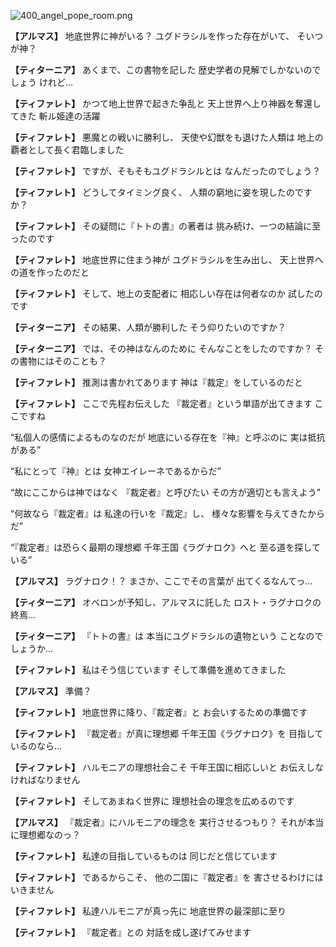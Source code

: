 
![400_angel_pope_room.png](../images/backgrounds/400_angel_pope_room.png)

**【アルマス】**
地底世界に神がいる？
ユグドラシルを作った存在がいて、
そいつが神？

**【ティターニア】**
あくまで、この書物を記した
歴史学者の見解でしかないのでしょう
けれど…

**【ティファレト】**
かつて地上世界で起きた争乱と
天上世界へ上り神器を奪還してきた
斬ル姫達の活躍

**【ティファレト】**
悪魔との戦いに勝利し、
天使や幻獣をも退けた人類は
地上の覇者として長く君臨しました

**【ティファレト】**
ですが、そもそもユグドラシルとは
なんだったのでしょう？

**【ティファレト】**
どうしてタイミング良く、
人類の窮地に姿を現したのですか？

**【ティファレト】**
その疑問に『トトの書』の著者は
挑み続け、一つの結論に至ったのです

**【ティファレト】**
地底世界に住まう神が
ユグドラシルを生み出し、
天上世界への道を作ったのだと

**【ティファレト】**
そして、地上の支配者に
相応しい存在は何者なのか
試したのです

**【ティターニア】**
その結果、人類が勝利した
そう仰りたいのですか？

**【ティターニア】**
では、その神はなんのために
そんなことをしたのですか？
その書物にはそのことも？

**【ティファレト】**
推測は書かれてあります
神は『裁定』をしているのだと

**【ティファレト】**
ここで先程お伝えした
『裁定者』という単語が出てきます
ここですね

“私個人の感情によるものなのだが
地底にいる存在を『神』と呼ぶのに
実は抵抗がある”

“私にとって『神』とは
女神エイレーネであるからだ”

“故にここからは神ではなく
『裁定者』と呼びたい
その方が適切とも言えよう”

“何故なら『裁定者』は
私達の行いを『裁定』し、
様々な影響を与えてきたからだ”

“『裁定者』は恐らく最期の理想郷
千年王国《ラグナロク》へと
至る道を探している”

**【アルマス】**
ラグナロク！？
まさか、ここでその言葉が
出てくるなんてっ…

**【ティターニア】**
オベロンが予知し、アルマスに託した
ロスト・ラグナロクの終焉…

**【ティターニア】**
『トトの書』は
本当にユグドラシルの遺物という
ことなのでしょうか…

**【ティファレト】**
私はそう信じています
そして準備を進めてきました

**【アルマス】**
準備？

**【ティファレト】**
地底世界に降り、『裁定者』と
お会いするための準備です

**【ティファレト】**
『裁定者』が真に理想郷
千年王国《ラグナロク》を
目指しているのなら…

**【ティファレト】**
ハルモニアの理想社会こそ
千年王国に相応しいと
お伝えしなければなりません

**【ティファレト】**
そしてあまねく世界に
理想社会の理念を広めるのです

**【アルマス】**
『裁定者』にハルモニアの理念を
実行させるつもり？
それが本当に理想郷なのっ？

**【ティファレト】**
私達の目指しているものは
同じだと信じています

**【ティファレト】**
であるからこそ、
他の二国に『裁定者』を
害させるわけにはいきません

**【ティファレト】**
私達ハルモニアが真っ先に
地底世界の最深部に至り

**【ティファレト】**
『裁定者』との
対話を成し遂げてみせます